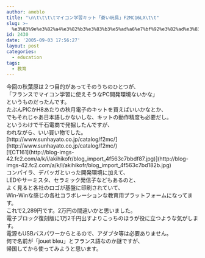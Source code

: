 ```yaml
---
author: ameblo
title: "\n\t\t\t\tマイコン学習キット「蒼い玩具」F2MC16LX\t\t"
slug: >-
  %e3%83%9e%e3%82%a4%e3%82%b3%e3%83%b3%e5%ad%a6%e7%bf%92%e3%82%ad%e3%83%83%e3%83%88%e3%80%8c%e8%92%bc%e3%81%84%e7%8e%a9%e5%85%b7%e3%80%8df2mc16lx
id: 2430
date: '2005-09-03 17:56:27'
layout: post
categories:
  - education
tags:
  - 教育
---
```


<div>

<div>今回の秋葉原は２つ目的があってそのうちのひとつが、</div>

<div>

<div>「フランスでマイコン学習に使えそうなPC開発環境ないかな」</div>

<div>というものだったんです。</div>

<div>たぶんPICかH8あたりの秋月電子のキットを買えばいいかなとか、</div>

<div>でもそれじゃあ日本語しかないしな、キットの動作精度も必要だし。</div>

</div>

<div>

<div>というわけで千石電商で発掘したんですが、</div>

</div>

<div>われながら、いい買い物でした。</div>

<div>[http://www.sunhayato.co.jp/catalog/f2mc/](http://www.sunhayato.co.jp/catalog/f2mc/)</div>

<div>[![CT161](http://blog-imgs-42.fc2.com/a/k/i/akihikofr/blog_import_4f563c7bbdf87.jpg)](http://blog-imgs-42.fc2.com/a/k/i/akihikofr/blog_import_4f563c7bd182b.jpg)</div>

<div>コンパイラ、デバッガといった開発環境に加えて、</div>

<div>LEDやサーミスタ、セラミック発信子などもあるのと、</div>

<div>よく見ると各社のロゴが基盤に印刷されていて、</div>

<div>Win-Winな感じの各社コラボレーションな教育用プラットフォームになってます。</div>

<div>これで2,289円です。2万円の間違いかと思いました。</div>

<div>

<div>電子ブロック復刻版に1万2千円出すよりこっちのほうが役に立つような気がします。</div>

<div>電源もUSBバスパワーからとるので、アダプタ等は必要ありません。</div>

</div>

<div>何で名前が「jouet bleu」とフランス語なのか謎ですが、</div>

<div>帰国してから使ってみようと思います。</div>

</div>